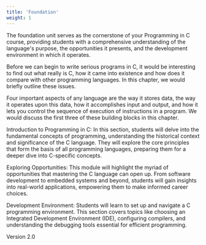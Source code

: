 ```yaml
---
title: 'Foundation'
weight: 1
---
```


The foundation unit serves as the cornerstone of your Programming in C course, providing students with a comprehensive understanding of the language's purpose, the opportunities it presents, and the development environment in which it operates.

Before we can begin to write serious programs in C, it would be interesting to find out what really is C, how it came into existence and how does it compare with other programming languages. In this chapter, we would briefly outline these issues.

Four important aspects of any language are the way it stores data, the way it operates upon this data, how it accomplishes input and output, and how it lets you control the sequence of execution of instructions in a program. We would discuss the first three of these building blocks in this chapter.

Introduction to Programming in C:
In this section, students will delve into the fundamental concepts of programming, understanding the historical context and significance of the C language. They will explore the core principles that form the basis of all programming languages, preparing them for a deeper dive into C-specific concepts.

Exploring Opportunities:
This module will highlight the myriad of opportunities that mastering the C language can open up. From software development to embedded systems and beyond, students will gain insights into real-world applications, empowering them to make informed career choices.

Development Environment:
Students will learn to set up and navigate a C programming environment. This section covers topics like choosing an Integrated Development Environment (IDE), configuring compilers, and understanding the debugging tools essential for efficient programming.

Version 2.0
